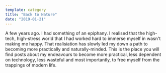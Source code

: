 ```yaml
---
template: category
title: "Back to Nature"
date: "2019-01-21"
---
```


A few years ago. I had something of an epiphany. I realised that the high-tech, high-stress world that I had worked hard to immerse myself in wasn't making me happy. That realisiation has slowly led my down a path to becoming more practically and naturally-minded. This is the place you will find posts about my endeavours to become more practical, less dependent on technology, less wasteful and most importantly, to free myself from the trappings of modern life.